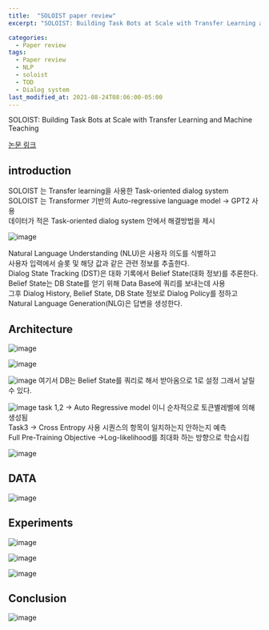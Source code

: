 ```yaml
---
title:  "SOLOIST paper review"
excerpt: "SOLOIST: Building Task Bots at Scale with Transfer Learning and Machine Teaching"

categories:
  - Paper review
tags:
  - Paper review
  - NLP
  - soloist
  - TOD
  - Dialog system
last_modified_at: 2021-08-24T08:06:00-05:00
---
```

SOLOIST: Building Task Bots at Scale with Transfer Learning and Machine Teaching

[논문 링크](https://arxiv.org/pdf/2005.05298.pdf)

## introduction
SOLOIST 는 Transfer learning을 사용한 Task-oriented dialog system    
SOLOIST 는 Transformer 기반의 Auto-regressive language model -> GPT2 사용    
데이터가 적은 Task-oriented dialog system 안에서 해결방법을 제시  

![image](https://user-images.githubusercontent.com/60643542/117806543-6fc53b00-b295-11eb-867f-e0adfdacf01a.png)

Natural Language Understanding (NLU)은 사용자 의도를 식별하고    
사용자 입력에서 슬롯 및 해당 값과 같은 관련 정보를 추출한다.    
Dialog State Tracking (DST)은 대화 기록에서 Belief State(대화 정보)를 추론한다.    
Belief State는 DB State를 얻기 위해 Data Base에 쿼리를 보내는데 사용    
그후 Dialog History, Belief State, DB State 정보로 Dialog Policy를 정하고    
Natural Language Generation(NLG)은 답변을 생성한다.   

## Architecture
![image](https://user-images.githubusercontent.com/60643542/117672087-7647aa00-b1e4-11eb-9044-1ddd783320a7.png)

![image](https://user-images.githubusercontent.com/60643542/117672142-85c6f300-b1e4-11eb-99fb-c0e206b2ba27.png)

![image](https://user-images.githubusercontent.com/60643542/117672179-90818800-b1e4-11eb-9eb4-609b303f162e.png)
여기서 DB는 Belief State를 쿼리로 해서 받아옴으로 1로 설정 그래서 날릴수 있다.

![image](https://user-images.githubusercontent.com/60643542/117672395-c6bf0780-b1e4-11eb-930e-c8573cd60aa6.png)
task 1,2 -> Auto Regressive model 이니 순차적으로 토큰별레벨에 의해 생성됨    
Task3 -> Cross Entropy 사용 시퀀스의 항목이 일치하는지 안하는지 예측    
Full Pre-Training Objective ->Log-likelihood를 최대화 하는 방향으로 학습시킴   

![image](https://user-images.githubusercontent.com/60643542/117806650-908d9080-b295-11eb-9bf5-e03bacea91d2.png)

## DATA
![image](https://user-images.githubusercontent.com/60643542/117672582-f4a44c00-b1e4-11eb-87e8-3a74098aba62.png)

## Experiments
![image](https://user-images.githubusercontent.com/60643542/117672632-fcfc8700-b1e4-11eb-9506-f2ae16fa7562.png)

![image](https://user-images.githubusercontent.com/60643542/117672665-02f26800-b1e5-11eb-9765-e3f92cffef54.png)

![image](https://user-images.githubusercontent.com/60643542/117672691-08e84900-b1e5-11eb-9604-8fda004863c4.png)

## Conclusion
![image](https://user-images.githubusercontent.com/60643542/117672722-0e459380-b1e5-11eb-84b1-881b5fc10ada.png)